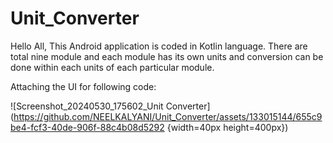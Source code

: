 # Unit_Converter
Hello All, 
This Android application is coded in Kotlin language. There are total nine module and each module has its own units and conversion can be done within each units of each particular module. 

Attaching the UI for following code:

![Screenshot_20240530_175602_Unit Converter](https://github.com/NEELKALYANI/Unit_Converter/assets/133015144/655c9be4-fcf3-40de-906f-88c4b08d5292 {width=40px height=400px})
